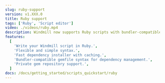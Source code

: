 ```yaml
---
slug: ruby-support
version: v1.XXX.0
title: Ruby support
tags: ['Ruby', 'Script editor']
video: ./videos/ruby.mp4
description: Windmill now supports Ruby scripts with bundler-compatible dependency management.
features:
  [
    'Write your Windmill script in Ruby.',
    'Flexible and simple syntax.',
    'Fast dependency installer with caching.',
    'Bundler-compatible gemfile syntax for dependency management.',
    'Private gem repository support.',
  ]
docs: /docs/getting_started/scripts_quickstart/ruby
---
```

